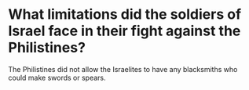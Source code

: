 # What limitations did the soldiers of Israel face in their fight against the Philistines?

The Philistines did not allow the Israelites to have any blacksmiths who could make swords or spears.
